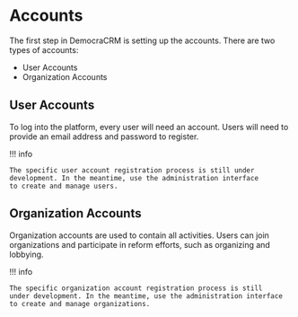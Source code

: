 # Accounts

The first step in DemocraCRM is setting up the accounts. There are two types of
accounts:

* User Accounts
* Organization Accounts

## User Accounts

To log into the platform, every user will need an account. Users will need to
provide an email address and password to register.

!!! info

    The specific user account registration process is still under
    development. In the meantime, use the administration interface
    to create and manage users.


## Organization Accounts

Organization accounts are used to contain all activities. Users can join organizations
and participate in reform efforts, such as organizing and lobbying.

!!! info

    The specific organization account registration process is still
    under development. In the meantime, use the administration interface
    to create and manage organizations.
